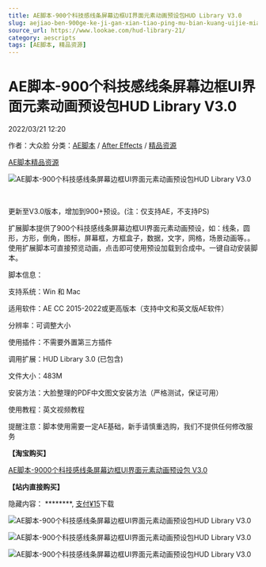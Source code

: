 ```yaml
---
title: AE脚本-900个科技感线条屏幕边框UI界面元素动画预设包HUD Library V3.0
slug: aejiao-ben-900ge-ke-ji-gan-xian-tiao-ping-mu-bian-kuang-uijie-mian-yuan-su-dong-hua-yu-she-bao-hud-library-v3-0
source_url: https://www.lookae.com/hud-library-21/
category: aescripts
tags: [AE脚本, 精品资源]
---
```

# AE脚本-900个科技感线条屏幕边框UI界面元素动画预设包HUD Library V3.0

2022/03/21 12:20

作者：大众脸
分类：[AE脚本](https://www.lookae.com/after-effects/aescripts/) / [After Effects](https://www.lookae.com/after-effects/) / [精品资源](https://www.lookae.com/fufei/)

[AE脚本](https://www.lookae.com/tag/ae%e8%84%9a%e6%9c%ac/)[精品资源](https://www.lookae.com/tag/%e7%b2%be%e5%93%81%e8%b5%84%e6%ba%90/)

![AE脚本-900个科技感线条屏幕边框UI界面元素动画预设包HUD Library V3.0](https://www.lookae.com/wp-content/uploads/2021/06/HUD-Library-V3-21100353.jpg "AE脚本-900个科技感线条屏幕边框UI界面元素动画预设包HUD Library V3.0-LookAE.com")

[﻿﻿﻿﻿﻿](https://cloud.video.taobao.com//play/u/705956171/p/1/e/6/t/1/351610964088.mp4)

更新至V3.0版本，增加到900+预设。(注：仅支持AE，不支持PS)

扩展脚本提供了900个科技感线条屏幕边框UI界面元素动画预设，如：线条，圆形，方形，倒角，图标，屏幕框，方框盒子，数据，文字，网格，场景动画等。。使用扩展脚本可直接预览动画，点击即可使用预设加载到合成中。一键自动安装脚本。

脚本信息：

支持系统：Win 和 Mac

适用软件：AE CC 2015-2022或更高版本（支持中文和英文版AE软件）

分辨率：可调整大小

使用插件：不需要外置第三方插件

调用扩展：HUD Library 3.0 (已包含)

文件大小：483M

安装方法：大脸整理的PDF中文图文安装方法（严格测试，保证可用）

使用教程：英文视频教程

提醒注意：脚本使用需要一定AE基础，新手请慎重选购，我们不提供任何修改服务

**【淘宝购买】**

[AE脚本-9000个科技感线条屏幕边框UI界面元素动画预设包 V3.0](https://item.taobao.com/item.htm?id=649065721285)

**【站内直接购买】**

隐藏内容：
\*\*\*\*\*\*\*\*,
[支付¥15](https://www.lookae.com/wp-login.php?redirect_to=https%3A%2F%2Fwww.lookae.com%2Fhud-library-21%2F)下载

![AE脚本-900个科技感线条屏幕边框UI界面元素动画预设包HUD Library V3.0](https://img.alicdn.com/imgextra/i2/705956171/O1CN01k6G8M41vSMrusmxP8_!!705956171.jpg "AE脚本-900个科技感线条屏幕边框UI界面元素动画预设包HUD Library V3.0-LookAE.com")

![AE脚本-900个科技感线条屏幕边框UI界面元素动画预设包HUD Library V3.0](https://img.alicdn.com/imgextra/i1/705956171/O1CN01jNXR3r1vSMoJC7Sd6_!!705956171.gif "AE脚本-900个科技感线条屏幕边框UI界面元素动画预设包HUD Library V3.0-LookAE.com")

![AE脚本-900个科技感线条屏幕边框UI界面元素动画预设包HUD Library V3.0](https://img.alicdn.com/imgextra/i4/705956171/O1CN01bZhRXz1vSMoN8vtAi_!!705956171.jpg "AE脚本-900个科技感线条屏幕边框UI界面元素动画预设包HUD Library V3.0-LookAE.com")
